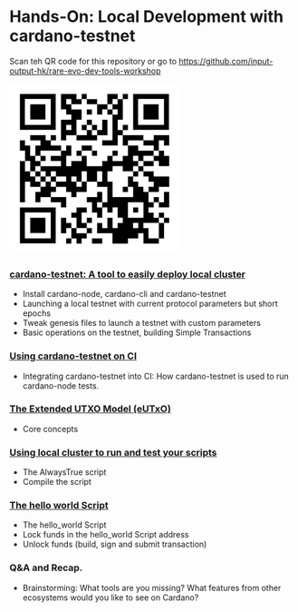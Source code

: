 #  Hands-On: Local Development with cardano-testnet

Scan teh QR code for this repository or go to 
https://github.com/input-output-hk/rare-evo-dev-tools-workshop


![qrcode](./images/rareEvo-workshop.jpg)

### [cardano-testnet: A tool to easily deploy local cluster](./docs/1.cardano-testnet.md)
- Install cardano-node, cardano-cli and cardano-testnet 
- Launching a local testnet with current protocol parameters but short epochs
- Tweak genesis files to launch a testnet with custom parameters
- Basic operations on the testnet, building Simple Transactions

### [Using cardano-testnet on CI](./docs/2.cardano-testnet-tests.md)
- Integrating cardano-testnet into CI: How cardano-testnet is used to run cardano-node tests. 

### [The Extended UTXO Model (eUTxO)](./docs/3.UTxO-EUTxO.pdf) 
- Core concepts

### [Using local cluster to run and test your scripts](./docs/4.aiken-always-true.md)
- The AlwaysTrue script
- Compile the script

### [The hello world Script](./docs/5.aiken-hello-world.md)
- The hello_world Script
- Lock funds in the hello_world Script address
- Unlock funds (build, sign and submit transaction)

### Q&A and Recap.
- Brainstorming: What tools are you missing? What features from other ecosystems would you like to see on Cardano?
